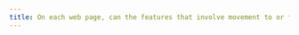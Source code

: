 ```yaml
---
title: On each web page, can the features that involve movement to or from the device be satisfied in an alternative way (excluding special cases)?
---
```


